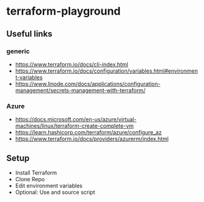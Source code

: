 # terraform-playground

## Useful links

### generic

- https://www.terraform.io/docs/cli-index.html
- https://www.terraform.io/docs/configuration/variables.html#environment-variables
- https://www.linode.com/docs/applications/configuration-management/secrets-management-with-terraform/

### Azure

- https://docs.microsoft.com/en-us/azure/virtual-machines/linux/terraform-create-complete-vm
- https://learn.hashicorp.com/terraform/azure/configure_az
- https://www.terraform.io/docs/providers/azurerm/index.html

## Setup

- Install Terraform
- Clone Repo
- Edit environment variables
- Optional: Use and source script